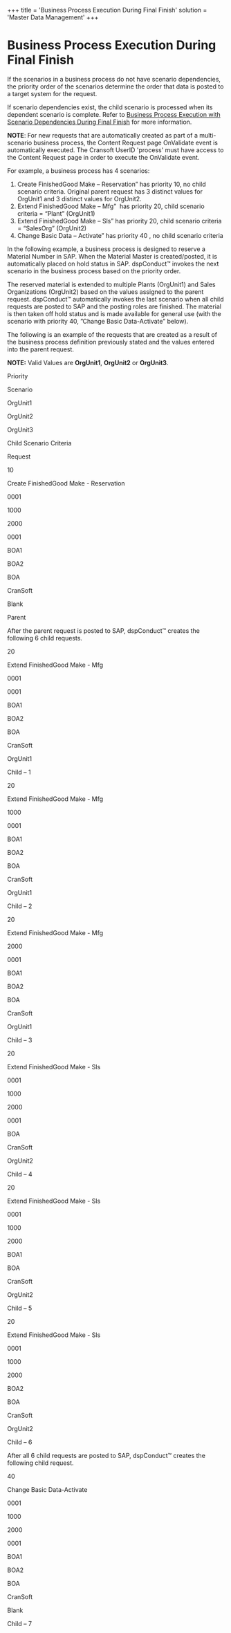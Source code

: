 +++
title = 'Business Process Execution During Final Finish'
solution = 'Master Data Management'
+++

# Business Process Execution During Final Finish

If the scenarios in a business process do not have scenario
dependencies, the priority order of the scenarios determine the order
that data is posted to a target system for the request.

If scenario dependencies exist, the child scenario is processed when its
dependent scenario is complete. Refer to [Business Process Execution
with Scenario Dependencies During Final
Finish](Business_Process_Execution_with_Scenario_Dependencies_During_Final_Finish.htm)
for more information.

<span style="font-weight: bold;">NOTE</span>: For new requests that are
automatically created as part of a multi-scenario business process, the
Content Request page OnValidate event is automatically executed. The
Cransoft UserID 'process' must have access to the Content Request page
in order to execute the OnValidate event.

For example, a business process has 4 scenarios:

1.  Create FinishedGood Make – Reservation” has priority 10, no child
    scenario criteria.<span> </span>Original parent request has 3
    distinct values for OrgUnit1 and 3 distinct values for OrgUnit2.
2.  Extend FinishedGood Make – Mfg”<span> </span> has priority 20, child
    scenario criteria = “Plant” (OrgUnit1)
3.  Extend FinishedGood Make – Sls” has priority 20, child scenario
    criteria = “SalesOrg” (OrgUnit2)
4.  Change Basic Data – Activate” has priority 40 , no child scenario
    criteria

In the following example, a business process is designed to reserve a
Material Number in SAP. When the Material Master is created/posted, it
is automatically placed on hold status in SAP. dspConduct™ invokes the
next scenario in the business process based on the priority order.

The reserved material is extended to multiple Plants (OrgUnit1) and
Sales Organizations (OrgUnit2) based on the values assigned to the
parent request. dspConduct™ automatically invokes the last scenario when
all child requests are posted to SAP and the posting roles are finished.
The material is then taken off hold status and is made available for
general use (with the scenario with priority 40, ”Change Basic
Data-Activate” below).

The following is an example of the requests that are created as a result
of the business process definition previously stated and the values
entered into the parent request.

**NOTE:** Valid Values are **OrgUnit1**, **OrgUnit2** or
**OrgUnit3**.<span>  </span>

Priority

Scenario

OrgUnit1

OrgUnit2

OrgUnit3

Child Scenario Criteria

Request

10

Create FinishedGood Make - Reservation

0001

1000

2000

0001

BOA1

BOA2

BOA

CranSoft

Blank

Parent

After the parent request is posted to SAP, dspConduct™ creates the
following 6 child requests.

20

Extend FinishedGood Make - Mfg

0001

0001

BOA1

BOA2

BOA

CranSoft

OrgUnit1

Child – 1

20

Extend FinishedGood Make - Mfg

1000

0001

BOA1

BOA2

BOA

CranSoft

OrgUnit1

Child – 2

20

Extend FinishedGood Make - Mfg

2000

0001

BOA1

BOA2

BOA

CranSoft

OrgUnit1

Child – 3

20

Extend FinishedGood Make - Sls

0001

1000

2000

0001

BOA

CranSoft

OrgUnit2

Child – 4

20

Extend FinishedGood Make - Sls

0001

1000

2000

BOA1

BOA

CranSoft

OrgUnit2

Child – 5

20

Extend FinishedGood Make - Sls

0001

1000

2000

BOA2

BOA

CranSoft

OrgUnit2

Child – 6

After all 6 child requests are posted to SAP, dspConduct™ creates the
following child request.

40

Change Basic Data-Activate

0001

1000

2000

0001

BOA1

BOA2

BOA

CranSoft

Blank

Child – 7
